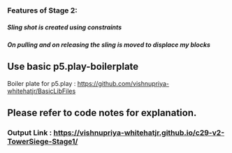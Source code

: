 ### Features of Stage 2:
##### Sling shot is created using constraints
##### On pulling and on releasing the sling is moved to displace my blocks

## Use basic p5.play-boilerplate
Boiler plate for p5.play : https://github.com/vishnupriya-whitehatjr/BasicLibFiles

## Please refer to code notes for explanation.

### Output Link : https://vishnupriya-whitehatjr.github.io/c29-v2-TowerSiege-Stage1/
